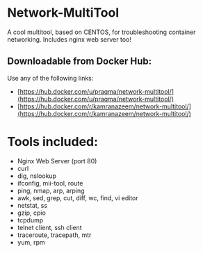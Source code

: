 # Network-MultiTool
A cool multitool, based on CENTOS, for troubleshooting container networking. Includes nginx web server too!

## Downloadable from Docker Hub: 
Use any of the following links:
* [https://hub.docker.com/u/praqma/network-multitool/](https://hub.docker.com/u/praqma/network-multitool/)
* [https://hub.docker.com/r/kamranazeem/network-multitool/](https://hub.docker.com/r/kamranazeem/network-multitool/)

# Tools included:
* Nginx Web Server (port 80)
* curl
* dig, nslookup
* ifconfig, mii-tool, route
* ping, nmap, arp, arping
* awk, sed, grep, cut, diff, wc, find, vi editor
* netstat, ss
* gzip, cpio
* tcpdump
* telnet client, ssh client
* traceroute, tracepath, mtr
* yum, rpm 
